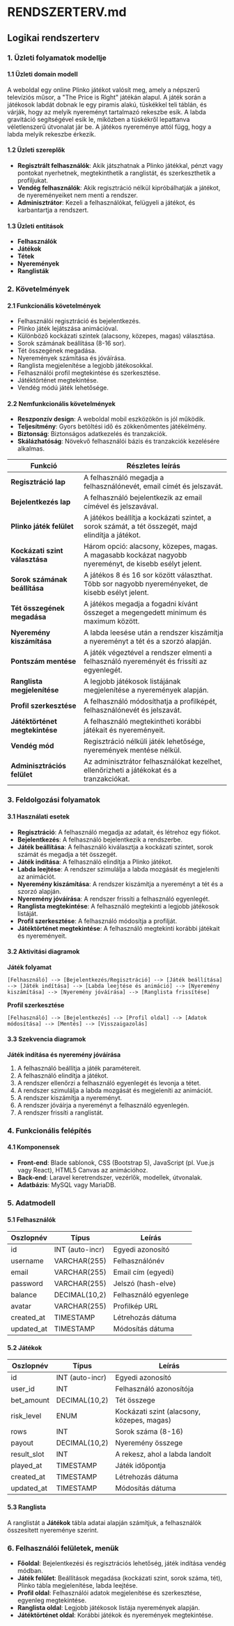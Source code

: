 # RENDSZERTERV.md

## Logikai rendszerterv

### 1. Üzleti folyamatok modellje

#### 1.1 Üzleti domain modell

A weboldal egy online Plinko játékot valósít meg, amely a népszerű televíziós műsor, a "The Price is Right" játékán alapul. A játék során a játékosok labdát dobnak le egy piramis alakú, tüskékkel teli táblán, és várják, hogy az melyik nyereményt tartalmazó rekeszbe esik. A labda gravitáció segítségével esik le, miközben a tüskékről lepattanva véletlenszerű útvonalat jár be. A játékos nyereménye attól függ, hogy a labda melyik rekeszbe érkezik.

#### 1.2 Üzleti szereplők

- **Regisztrált felhasználók**: Akik játszhatnak a Plinko játékkal, pénzt vagy pontokat nyerhetnek, megtekinthetik a ranglistát, és szerkeszthetik a profiljukat.
- **Vendég felhasználók**: Akik regisztráció nélkül kipróbálhatják a játékot, de nyereményeiket nem menti a rendszer.
- **Adminisztrátor**: Kezeli a felhasználókat, felügyeli a játékot, és karbantartja a rendszert.

#### 1.3 Üzleti entitások

- **Felhasználók**
- **Játékok**
- **Tétek**
- **Nyeremények**
- **Ranglisták**

### 2. Követelmények

#### 2.1 Funkcionális követelmények

- Felhasználói regisztráció és bejelentkezés.
- Plinko játék lejátszása animációval.
- Különböző kockázati szintek (alacsony, közepes, magas) választása.
- Sorok számának beállítása (8-16 sor).
- Tét összegének megadása.
- Nyeremények számítása és jóváírása.
- Ranglista megjelenítése a legjobb játékosokkal.
- Felhasználói profil megtekintése és szerkesztése.
- Játéktörténet megtekintése.
- Vendég módú játék lehetősége.

#### 2.2 Nemfunkcionális követelmények

- **Reszponzív design**: A weboldal mobil eszközökön is jól működik.
- **Teljesítmény**: Gyors betöltési idő és zökkenőmentes játékélmény.
- **Biztonság**: Biztonságos adatkezelés és tranzakciók.
- **Skálázhatóság**: Növekvő felhasználói bázis és tranzakciók kezelésére alkalmas.

| Funkció                           | Részletes leírás                                                                                                                                       |
|-----------------------------------|--------------------------------------------------------------------------------------------------------------------------------------------------------|
| **Regisztráció lap**              | A felhasználó megadja a felhasználónevét, email címét és jelszavát.                                                                                    |
| **Bejelentkezés lap**             | A felhasználó bejelentkezik az email címével és jelszavával.                                                                                           |
| **Plinko játék felület**          | A játékos beállítja a kockázati szintet, a sorok számát, a tét összegét, majd elindítja a játékot.                                                     |
| **Kockázati szint választása**    | Három opció: alacsony, közepes, magas. A magasabb kockázat nagyobb nyereményt, de kisebb esélyt jelent.                                                |
| **Sorok számának beállítása**     | A játékos 8 és 16 sor között választhat. Több sor nagyobb nyereményeket, de kisebb esélyt jelent.                                                       |
| **Tét összegének megadása**       | A játékos megadja a fogadni kívánt összeget a megengedett minimum és maximum között.                                                                   |
| **Nyeremény kiszámítása**         | A labda leesése után a rendszer kiszámítja a nyereményt a tét és a szorzó alapján.                                                                     |
| **Pontszám mentése**              | A játék végeztével a rendszer elmenti a felhasználó nyereményét és frissíti az egyenlegét.                                                             |
| **Ranglista megjelenítése**       | A legjobb játékosok listájának megjelenítése a nyeremények alapján.                                                                                    |
| **Profil szerkesztése**           | A felhasználó módosíthatja a profilképét, felhasználónevét és jelszavát.                                                                               |
| **Játéktörténet megtekintése**    | A felhasználó megtekintheti korábbi játékait és nyereményeit.                                                                                          |
| **Vendég mód**                    | Regisztráció nélküli játék lehetősége, nyeremények mentése nélkül.                                                                                     |
| **Adminisztrációs felület**       | Az adminisztrátor felhasználókat kezelhet, ellenőrizheti a játékokat és a tranzakciókat.                                                               |

### 3. Feldolgozási folyamatok

#### 3.1 Használati esetek

- **Regisztráció**: A felhasználó megadja az adatait, és létrehoz egy fiókot.
- **Bejelentkezés**: A felhasználó bejelentkezik a rendszerbe.
- **Játék beállítása**: A felhasználó kiválasztja a kockázati szintet, sorok számát és megadja a tét összegét.
- **Játék indítása**: A felhasználó elindítja a Plinko játékot.
- **Labda leejtése**: A rendszer szimulálja a labda mozgását és megjeleníti az animációt.
- **Nyeremény kiszámítása**: A rendszer kiszámítja a nyereményt a tét és a szorzó alapján.
- **Nyeremény jóváírása**: A rendszer frissíti a felhasználó egyenlegét.
- **Ranglista megtekintése**: A felhasználó megtekinti a legjobb játékosok listáját.
- **Profil szerkesztése**: A felhasználó módosítja a profilját.
- **Játéktörténet megtekintése**: A felhasználó megtekinti korábbi játékait és nyereményeit.

#### 3.2 Aktivitási diagramok

**Játék folyamat**

```
[Felhasználó] --> [Bejelentkezés/Regisztráció] --> [Játék beállítása] --> [Játék indítása] --> [Labda leejtése és animáció] --> [Nyeremény kiszámítása] --> [Nyeremény jóváírása] --> [Ranglista frissítése]
```

**Profil szerkesztése**

```
[Felhasználó] --> [Bejelentkezés] --> [Profil oldal] --> [Adatok módosítása] --> [Mentés] --> [Visszaigazolás]
```

#### 3.3 Szekvencia diagramok

**Játék indítása és nyeremény jóváírása**

1. A felhasználó beállítja a játék paramétereit.
2. A felhasználó elindítja a játékot.
3. A rendszer ellenőrzi a felhasználó egyenlegét és levonja a tétet.
4. A rendszer szimulálja a labda mozgását és megjeleníti az animációt.
5. A rendszer kiszámítja a nyereményt.
6. A rendszer jóváírja a nyereményt a felhasználó egyenlegén.
7. A rendszer frissíti a ranglistát.


### 4. Funkcionális felépítés

#### 4.1 Komponensek

- **Front-end**: Blade sablonok, CSS (Bootstrap 5), JavaScript (pl. Vue.js vagy React), HTML5 Canvas az animációhoz.
- **Back-end**: Laravel keretrendszer, vezérlők, modellek, útvonalak.
- **Adatbázis**: MySQL vagy MariaDB.


### 5. Adatmodell


#### 5.1 Felhasználók

| Oszlopnév    | Típus          | Leírás                       |
|--------------|----------------|------------------------------|
| id           | INT (auto-incr)| Egyedi azonosító             |
| username     | VARCHAR(255)   | Felhasználónév               |
| email        | VARCHAR(255)   | Email cím (egyedi)           |
| password     | VARCHAR(255)   | Jelszó (hash-elve)           |
| balance      | DECIMAL(10,2)  | Felhasználó egyenlege        |
| avatar       | VARCHAR(255)   | Profilkép URL                |
| created_at   | TIMESTAMP      | Létrehozás dátuma            |
| updated_at   | TIMESTAMP      | Módosítás dátuma             |

#### 5.2 Játékok

| Oszlopnév    | Típus          | Leírás                       |
|--------------|----------------|------------------------------|
| id           | INT (auto-incr)| Egyedi azonosító             |
| user_id      | INT            | Felhasználó azonosítója      |
| bet_amount   | DECIMAL(10,2)  | Tét összege                  |
| risk_level   | ENUM           | Kockázati szint (alacsony, közepes, magas) |
| rows         | INT            | Sorok száma (8-16)           |
| payout       | DECIMAL(10,2)  | Nyeremény összege            |
| result_slot  | INT            | A rekesz, ahol a labda landolt |
| played_at    | TIMESTAMP      | Játék időpontja              |
| created_at   | TIMESTAMP      | Létrehozás dátuma            |
| updated_at   | TIMESTAMP      | Módosítás dátuma             |

#### 5.3 Ranglista

A ranglistát a **Játékok** tábla adatai alapján számítjuk, a felhasználók összesített nyereménye szerint.

### 6. Felhasználói felületek, menük

- **Főoldal**: Bejelentkezési és regisztrációs lehetőség, játék indítása vendég módban.
- **Játék felület**: Beállítások megadása (kockázati szint, sorok száma, tét), Plinko tábla megjelenítése, labda leejtése.
- **Profil oldal**: Felhasználói adatok megjelenítése és szerkesztése, egyenleg megtekintése.
- **Ranglista oldal**: Legjobb játékosok listája nyeremények alapján.
- **Játéktörténet oldal**: Korábbi játékok és nyeremények megtekintése.
